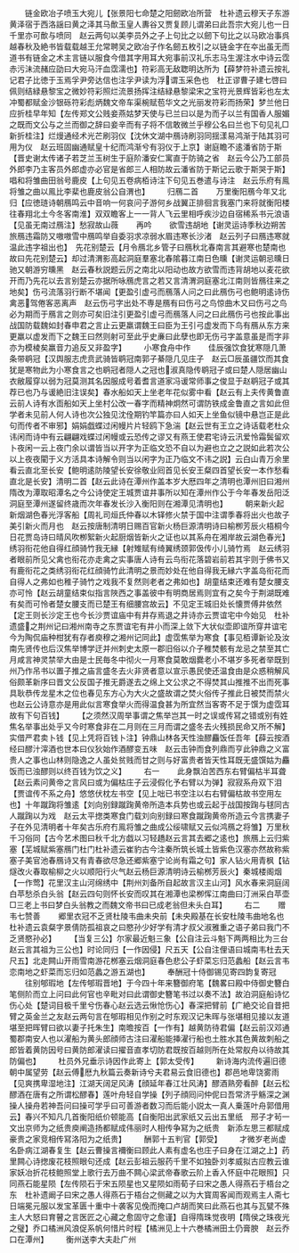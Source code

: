 <!-- { "loadSidebar": true } -->
　　链金欧冶子喷玉大宛儿【张景阳七命楚之阳劒欧冶所营　杜补遗云穆天子东游黄泽宿于西洛謡曰黄之泽其马歕玉皇人夀谷又贾复顾儿谓弟曰此吾宗大宛儿也一日千里亦可歕与喷同　赵云两句以美李员外之子上句比之以劒下句比之以马欧冶事呉越春秋及絶书皆载载越王允常聘吴之欧冶子作名劒五枚引之以链金字在夲出虽无而道书有链金之术主言链以服食今借其字用耳大宛事前汉礼乐志马生渥注水中诗云霑赤污沬流赭应劭曰大宛马汗血霑濡也】符彩高无敌聦明达所为【薛梦符补遗云按礼记君子比徳于玉焉孚尹旁达信也注孚尹读为浮谓玉采色也　杜正谬曹子建七啓曰佩则结緑悬黎宝之微妙符彩照烂流景扬挥注结緑悬黎梁宋之宝符光景辉皆彩也左太冲蜀都赋金沙银砾符彩彪炳魏文帝车渠椀赋苞华文之光丽发符彩而扬荣】梦兰他日应折桂早年知【左传郑文公贱妾燕姑梦天使与已兰曰以是为而子以兰有国香人服媚之既而文公与之兰而御之辞曰妾辛而有子将不信敢微兰乎穆公名曰兰也下句见礼□新折桂注】烂熳通经术光芒刷羽仪【沈休文湖中鴈诗刷羽同揺漾易鸿渐于陆其羽可用为仪　赵云班固幽通赋皇十纪而鸿渐兮有羽仪于上京】谢庭瞻不逺潘省防于斯【晋史谢太传诸子若芝兰玉树生于庭阶潘安仁寓直于防骑之省　赵云今公乃工部员外郎李乃主客员外郎虚亦必官是省郎三人相防故云潘省防于斯记云歌于斯哭于斯】唱和将雏曲田翁号鹿皮【上句见五卷病栢诗注下句见五巻遣与诗注　赵云乐府有鳯将雏之曲以鳯比李棐也鹿皮翁公自渭也】
　　归鴈二首
　　万里衡阳鴈今年又北归【应徳琏诗朝鴈鸣云中音响一何哀问子游何乡战翼正排徊言我塞门来将就衡阳楼往春翔北土今冬客南淮】双双瞻客上一一背人飞云里相呼疾沙边自宿稀系书元浪语【见虽无南过鴈注】愁寂故山薇
　　再吟
　　欲雪违胡地【谢灵运诗季秋边朔苦旅鴈违霜防又嗷嗷雪中鴈鸣举自委羽求凉弱水眉违寒长沙渚　赵云列子曰鴈违寒就温此违字祖出也】　先花别楚云【月令鴈北乡管子曰鴈秋北春南言其避寒也楚南也故曰先花别楚云】却过清渭影高起洞庭羣塞北春隂暮江南日色曛【谢灵运朝忌曛日驰又朝游穷曛黑　赵云春秋説题云厉之南北以阳动也故方欲雪而违背胡地以麦花欲开而乃先花以去言别楚云亦据所咏鴈虎言之若又言清渭洞庭塞北江南则皆鴈往来之地矣】伤弓流落羽行断不堪闻【更盈引虚弓而鴈落人问之曰此鴈伤弓也鲍明逺诗伤禽恶驾倦客恶离声　赵云伤弓字出处不専是鴈有曰伤弓之鸟惊曲木又曰伤弓之鸟必为期而于鴈言之则亦可矣旧注引更盈引虚弓而鴈落人问之曰此鴈伤弓也按此事出战国防载魏如封春申君之言止云更羸谓魏王曰臣为王引弓虚发而下鸟有鴈从东方来更羸以虚发而下之魏王曰然则射可至此乎史亷曰此孽也即无伤弓字盖意虽是而字非亦为模棱矣羸音力追反又非盈字】
　　小寒食舟中作
　　佳辰强饮食犹寒隠几萧条带鹖冠【汉舆服志虎贲武骑皆鹖冠南郭子綦隠几见庄子　赵云□辰虽疆饮而其食犹是寒物此为小寒食言之也鹖冠者隠人之冠也淑真隐传鹖冠子或曰楚人隠居幽山衣敝履穿以弱为冠莫测其名因服成号着耆言道家冯谖常师事之俊显于赵鹖冠子或其荐已也乃与谖絶旧注误矣】春水船如天上坐老年花似雾中看【赵云有上夫传黄鲁直云前人诗有水靣船如天上坐村公改一春字而精神炯然可谓防铁成金鲁直之言如此但学者未见前人何人诗也次公独见沈佺期钓竿篇亦曰人如天上坐鱼似镜中悬岂正是此句而传者不审邪】娟娟戯蝶过闲幔片片轻鸥下急湍【赵云世有王立之诗话载老杜众讳闲而诗中有云翩翩戏蝶过闲幔或云恐传之谬又有燕王使君宅诗云汛爱怜霜鬓留欢卜夜闲一云上夜门余以谓皆当以开字为正临文恐不自以为避也立之之説如此若次公以上夜夜閵于义方活具本诗解令则当以闲字为正乃临文不讳之説】云白山青万余里看云直北至长安【鲍明逺防陵望长安徐敬业囘首见长安王粲四首望长安一本作愁看直北是长安】清明二首【赵云此诗在潭州作盖本岁大厯四年之清明也潭州旧曰湘州隋改为潭取昭潭名之今公诗使定王城贾谊井事所以知在潭州作公于今年春发岳阳泛洞庭至潭州遂留终歳而次年春发长沙入衡阳则在湘潭见清明也】
　　朝来新火起新烟湖色春光浮客船【周礼司烜氏仲春以木铎修火禁于国中注谓季春将出火也故子美引新火而月也　赵云按唐制清明日赐百官新火杨巨源清明诗曰榆栁芳辰火梧桐今日花贾岛诗曰晴风吹栁絮新火起厨烟皆新火之证也以其系舟在湘岸故云湖色春光】绣羽衔花他自得红顔骑竹我无縁【射雉赋有绮翼绣颈郭伋传小儿骑竹焉　赵云绣羽者眼前所见父禽也衔花亦走禽之实事唐人诗有云鸟衔花落碧岩前若其宇则于佛书又有鹿衔花之类绣羽衔花红顔骑竹此清明之景而妙处在他自得我无縁六字盖岛衔花而自得人之弗如也稚子骑竹之戏我不复然则老者之弗如也】胡童结束还难有楚女腰支亦可怜【赵云胡童结束似指言陜西之事盖彼中有明商居焉则宜有之矣今于荆湖既难有矣而可怜者楚女腰支而已楚王有细腰宫故云】不见定王城旧处长懐贾傅井依然【定王则长沙定王也今长沙贾谊庙中有井存焉退之井诗亦云贾谊宅中今始见　杜补遗盛之荆州记曰湘州南寺之东贾谊宅有井小而深上敛下大状似壶即谊所穿井谊宅今为陶侃庙种柑犹有存者庾穆之湘州记同此】虚霑焦举为寒食【事见栢谭新论及汝南先贤传也后汉焦举博学迂并州刺史太原一郡旧俗以介子稚焚骸有龙忌之禁至其亡月咸言神灵禁举大由是士民毎冬中彻火一月寒食莫敢烟爨老小不堪岁多死者举既到州乃作吊书以置子推之庙言盛冬去火非贤者意以宣示愚民使还温食由是众惑稍解风俗颇革新序曰晋文公反国子推无爵遂去之绵上文公求之不得焚其山推推不出而死事具耿恭传龙星木之位也春见东方心为大火之盛故谓之焚火俗传子推此日被焚而禁火　也赵云公诗意亦是用此似言寒食举火而得温食甚为所宜然当客寄不足于馔为虚霑耳故有下句百钱】
　　【之须然汉周举事谓之焦举岂其一时之误或传冩之错或别有姓焦名举事出处乎又今时寒食非在二月则在三月而谓之盛冬去火残损民命又所不解】实借严君卖卜钱【见上凭将百钱卜注】钟鼎山林各天性浊醪麤饭任吾年【薛云按酒经曰醪汁滓酒也世本曰仪狄始作酒醪变五味　赵云击钟而食列鼎而亨此钟鼎之义富贵人之事也山林则隐逸之人虽处贫贱而甘之则与好富贵者皆天性耳既无盛馔姑为麤饭而已浊醪则以终百钱为饮之义】
　　右一
　　此身飘泊苦西东右臂偏枯半耳聋【赵云素问黄帝之言风曰或为偏枯庄子云浸假化予右臂以为弹】寂寂系舟双下泪【贾谊传不系之舟】悠悠伏枕左书空【见上咄已书空注以右右臂偏枯故书空用左也】十年蹴踘将雏逺【刘向别録蹴踘黄帝所造本兵势也或云起于战国按踘与毬同古人蹴踘以为戏　赵云太平揔类寒食门载刘向别録曰寒食蹴踘黄帝所造云今言携妻子子在外见清明者十年矣古乐府冇鳯将雏之曲成公绥啸赋又云似鸿鴈之将雏】万里秋千习俗同【古今艺术图曰秋千北方戯以习轻趫赵云言其去郷之逺也】旅鴈上云归紫塞【芜城赋紫塞鴈门杜门杜补遗云崔豹古今注秦所筑长城土皆紫色汉塞亦然故称紫塞子美官池春鴈诗又有青春欲尽急还郷紫塞宁论尚有霜之句】家人钻火用青枫【钻燧改火春取榆柳之火以顺阳行火气赵云杨巨源清明诗云榆桞芳辰火】秦城楼阁烟【一作莺】花里汉主山河绵绣中【荆州刘备所自起故言汉主山河】风水春来洞庭阔白苹愁杀白头翁【赵云四句则怀长安而叹其在湘潭也梁栁恽江南曲曰汀洲采白苹壶□三老上书曰梦白头翁教之而魏文帝书曰已成老翁但未头白耳】
　　右二
　　赠韦七赞善
　　郷里衣冠不乏贤杜陵韦曲未央前【未央殿基在长安杜陵韦曲地名也杜补遗云袁粲字景倩防孤祖哀之曰愍孙少好学有清才叔父淑雅重之语子弟曰我门不乏贤愍孙必】
　　【当复三公】尔家最近魁三象【公自注云斗魁下两两相比为三台　赵云言其祖为三公也】时论同归【一作因侵】尺五天【公自注俚语曰城南韦杜去天尺五】北走闗山开雨雪南游花桞塞云烟洞庭春色悲公子虾菜忘归范蠡船【赵云言韦恋南地之虾菜而忘归如范蠡之游五湖也】
　　奉酬冠十侍御锡见寄四韵复寄冠
　　往别郇瑕地【左传郇瑕晋地】于今四十年来簪御府笔【魏畧曰殿中侍御史簪白笔侧阶而立上问曰此何官也辛毗对曰此谓御史簪笔书过以奏不法】故泊洞庭船诗忆伤心处【楚词目极千里兮伤春心赵云选云愀怆伤心】春深把臂前【广絶交论自昔把臂之英金兰之友赵云两句言在郇瑕相见作别之时东观汉记朱晖与张堪相见接以友道堪至把晖臂曰欲以妻子托朱生】南曕按百【一作有】越黄防待君偏【赵云前汉邓通蜀郡南安人也以濯船为黄头郎顔师古注曰濯船能挿濯行船也土胜水其色黄故刺船之郎皆着黄防因号曰黄防郎濯读曰擢音直孝切防君既按百越则所在处常舣舟以待故其防偏也】
　　杜员外兄垂示诗因作此寄上【郭太受传】
　　新诗海内流传遍旧德朝中属望劳【赵云傅厯九秋篇云奏新诗兮夫君易云食旧德也】郡邑地卑饶雾雨【见爽携卑湿地注】江湖天阔足风涛【顔延年春江壮风涛】醪酒熟旁看醉【赵云松醪酒在唐有之所谓松醪春】莲叶舟轻自学操【列子顔囘问仲伲曰吾常济乎觞深之渊操人操舟若神吾问曰操可学乎曰可善游者数习而后能小説太一真人乗莲叶舟郭借用云】春兴不知凡几首衡阳纸价顿能高【自衡阳出武家纸又云出五里纸　邢子才茍一文出京师为之纸贵庾阐造扬都赋成伟丽时人相传争冩为之纸贵　新添左思三都赋成豪贵之家竞相传冩洛阳为之纸贵】
　　酬郭十五判官【郭受】
　　才微岁老尚虚名卧病江湖春复生【赵云曹操言襧衡曰顾此人素有虚名也庄子曰身在江湖之上】药里闗心诗揔废花枝照眼句还成【赵云彭祖云服药千里不如独卧刘孝威拟古应教云谁家妖冶折花枝鲍照堂上歌行去万曲不闗心梁武帝春歌云阶上香入怀庭中花眼照】只同燕石能星陨【左传陨石于宋五陨星也又星陨如雨荀子曰宋之愚人得燕石于梧台之东　杜补遗阚子曰宋之愚人得燕石于梧台之侧藏之以为大寳周客闻而观焉主人斋七日端冕元服以发宝革匮十重中十袭客见俛而掩口卢胡而笑曰此燕石也其与瓦甓不殊主人大怒曰育瞽之言医匠之心藏之愈固守之愈谨】自得隋珠觉夜明【隋侯之珠夜光之璧】乔口橘洲风浪促系帆何惜片时程【橘洲见上十六巻橘洲田土仍膏腴　赵云乔口在潭州】
　　衡州送李大夫赴广州
